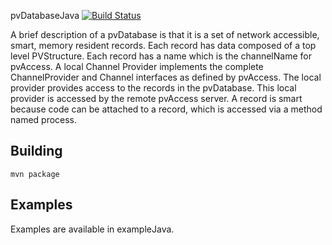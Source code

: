 
pvDatabaseJava   [![Build Status](https://travis-ci.org/epics-base/pvDatabaseJava.svg?branch=master)](https://travis-ci.org/epics-base/pvDatabaseJava)

A brief description of a pvDatabase is that it is a set of network accessible, smart, memory resident records. Each record has data composed of a top level PVStructure. Each record has a name which is the channelName for pvAccess. A local Channel Provider implements the complete ChannelProvider and Channel interfaces as defined by pvAccess. The local provider provides access to the records in the pvDatabase. This local provider is accessed by the remote pvAccess server. A record is smart because code can be attached to a record, which is accessed via a method named process.

Building
--------

    mvn package


Examples
------------

Examples are available in exampleJava.




